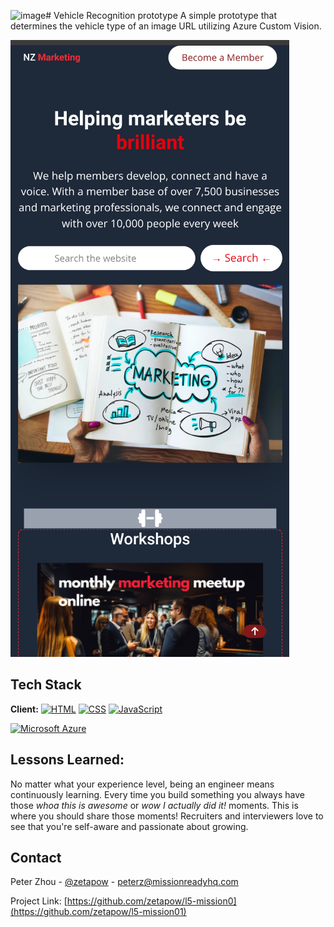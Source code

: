 ![image](https://github.com/user-attachments/assets/a8510477-e93a-4d2d-8fc9-da77909f231c)# Vehicle Recognition prototype
A simple prototype that determines the vehicle type of an image URL utilizing Azure Custom Vision.

![App Screenshot](https://github.com/zetapow/l5-mission0/blob/main/images/mobile.png "Screenshot")

## Tech Stack

**Client:**
[![HTML]([![HTML](https://img.shields.io/badge/HTML-%23E34F26.svg?logo=html5&logoColor=white)](#)
)](https://developer.mozilla.org/en-US/docs/Web/HTML)
[![CSS](https://img.shields.io/badge/CSS-1572B6?logo=css3&logoColor=fff)](#)
[![JavaScript](https://img.shields.io/badge/JavaScript-F7DF1E?logo=javascript&logoColor=000)](#)

[![Microsoft Azure](https://custom-icon-badges.demolab.com/badge/Microsoft%20Azure-0089D6?logo=msazure&logoColor=white)](#)

## Lessons Learned:

No matter what your experience level, being an engineer means continuously learning. Every time you build something you always have those *whoa this is awesome* or *wow I actually did it!* moments. This is where you should share those moments! Recruiters and interviewers love to see that you're self-aware and passionate about growing.

## Contact

Peter Zhou - [@zetapow](https://github.com/zetapow) - peterz@missionreadyhq.com

Project Link: [https://github.com/zetapow/l5-mission0](https://github.com/zetapow/l5-mission01)



